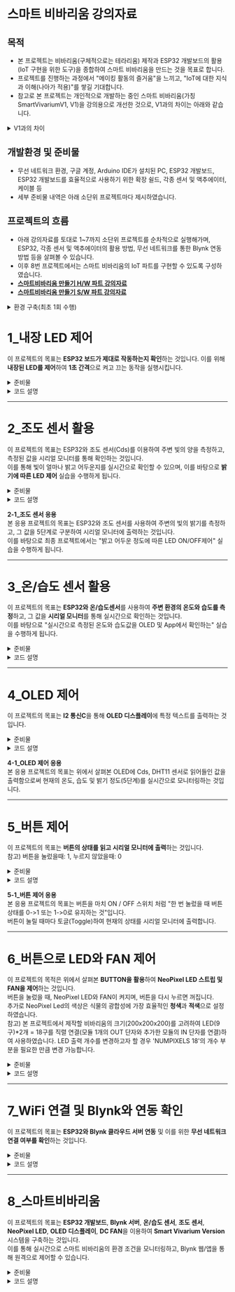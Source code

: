 # 스마트 비바리움 강의자료
## 목적
- 본 프로젝트는 비바리움(구체적으로는 테라리움) 제작과 ESP32 개발보드의 활용(IoT 구현을 위한 도구)을 종합하여 스마트 비바리움을 만드는 것을 목표로 합니다.
- 프로젝트를 진행하는 과정에서 "메이킹 활동의 즐거움"을 느끼고, "IoT에 대한 지식과 이해(나아가 적용)"를 쌓길 기대합니다.
- 참고로 본 프로젝트는 개인적으로 개발하는 중인 스마트 비바리움(가칭 SmartVivariumV1, V1)을 강의용으로 개선한 것으로, V1과의 차이는 아래와 같습니다.

<details>
  <summary>V1과의 차이</summary>

  **1. ESP32 개발보드 변경**
 - 기존 5 type 포트가 C-type 포트로 변경되었습니다.

  **2. ESP32 확장쉴드 변경**  
- Motor Driver가 내장됨으로써 직류 모터의 활용이 손쉬워졌습니다.
  **3. 연결 케이블의 개선(잘 꼬이지 않음)이 됨**
  **4. 쉴드 및 센서 등의 모듈이 Inserted nut 방식(볼트를 체결할 수 있는 나사산이 내장됨)으로 변경됨**
- 너트의 사용이 최소화되었습니다.
  **5. [스마트비바리움 버전1 보기](https://github.com/kimyw33/SmartVivarirumV1/blob/main/)**
</details>

## 개발환경 및 준비물
- 무선 네트워크 환경, 구글 계정, Arduino IDE가 설치된 PC, ESP32 개발보드, ESP32 개발보드를 효율적으로 사용하기 위한 확장 쉴드, 각종 센서 및 액추에이터, 케이블 등
- 세부 준비물 내역은 아래 소단위 프로젝트마다 제시하였습니다.

## 프로젝트의 흐름
- 아래 강의자료를 토대로 1~7까지 소단위 프로젝트를 순차적으로 실행해가며, ESP32, 각종 센서 및 액추에이터의 활용 방법, 무선 네트워크를 통한 Blynk 연동 방법 등을 살펴볼 수 있습니다.
- 이후 8번 프로젝트에서는 스마트 비바리움의 IoT 파트를 구현할 수 있도록 구성하였습니다.
- **<a href="https://docs.google.com/presentation/d/12xPUkoJv91gLXm0bsvXzf9R5jyYTA5dgaRWX5TxJ8Es/edit#slide=id.g30a0a790ebb_0_480">스마트비바리움 만들기 H/W 파트 강의자료</a>**
- **<a href="https://docs.google.com/presentation/d/1XFu0OybRgOFuvAiohChtytxxnoHKm3WtEePIajUeksk/edit#slide=id.g2768ca7ef44_0_65">스마트비바리움 만들기 S/W 파트 강의자료</a>**

<details>
  <summary>환경 구축(최초 1회 수행)</summary>
  1. OS에 맞는 Arduino IDE 설치
  <a href="https://www.arduino.cc/en/software">설치 링크</a>
  2. 필요한 경우 시스템 언어 변경(File/Arduino IED->Preferences->재시작)
  3. 기본 설정->추가 보드 관리자 URL->"비공식 보드 지원 URL 목록을 보려면 클릭하십시오." 클릭->"Espressif ESP32" 검색->해당 "*.json"파일 복사/붙여넣기 후 확인
  4. 보드 매니저->"esp32 by Espressif Systems"설치
  5. PC와 ESP32 연결
  6. 보드 및 포트를 아래와 같이 연결
     - 보드: DOIT ESP32 DEVKIT V1
     - 포트: Serial Port(USB), 포트 번호는 COM4, COM3 등으로 다를 수 있음.
  7. ESP32 업로드 에러 발생 시
  <a href="https://docs.google.com/presentation/d/1MqSPEBPEWeh-agVcmBz7CRioSePWG-13oV_nJNzy-uo/edit?usp=sharing">문제 해결 방법</a>
</details>

# 1_내장 LED 제어

이 프로젝트의 목표는 **ESP32 보드가 제대로 작동하는지 확인**하는 것입니다. 이를 위해 **내장된 LED를 제어**하여 **1초 간격**으로 켜고 끄는 동작을 실행시킵니다.

<details>
  <summary>준비물</summary>
  - ESP32 보드 1개
  - USB 케이블(ESP32와 PC 연결용) 1개
  - Arduino IDE(코드 작성 및 업로드)
</details>

<details>
  <summary>코드 설명</summary>
  이 실습에서는 ESP32 내장 LED를 활용하여 간단한 점멸 제어를 수행합니다.<br>
  GPIO 2번 핀에 연결된 내장 LED를 1초마다 켜고 끄는 동작을 반복하게 됩니다.<br>
</details>

---

# 2_조도 센서 활용

이 프로젝트의 목표는 ESP32와 조도 센서(Cds)를 이용하여 주변 빛의 양을 측정하고, 측정된 값을 시리얼 모니터를 통해 확인하는 것입니다.<br>
이를 통해 빛이 얼마나 밝고 어두운지를 실시간으로 확인할 수 있으며, 이를 바탕으로 **밝기에 따른 LED 제어** 실습을 수행하게 됩니다.

<details>
  <summary>준비물</summary>
  - ESP32 보드 1개
  - EPS32 쉴드(DOIT ESP32 DEVKIT V1) 1개
  - USB 케이블(ESP32와 PC 연결용) 1개
  - 조도 센서(Cds) 1개
  - 점퍼 와이어(쉴드와 조도 센서 모듈 연결용) 1개
  - Arduino IDE(코드 작성 및 업로드)
</details>

<details>
  <summary>코드 설명</summary>
  - 쉴드의 입력 전용(Input Only) 중, GPIO 34번 핀을 사용하여 조도 센서의 값을 아날로그 신호 형태로 읽어들입니다.
  - 읽어들인 아날로그 값(0 ~ 4095)은 빛의 양에 따라 변화하며, 값이 낮을수록 어두운 상태, 값이 높을수록 밝은 상태를 의미합니다.
  - 시리얼 모니터를 통해 실시간으로 주변 환경의 밝기를 모니터링합니다.
</details>

**2-1_조도 센서 응용**<br>
본 응용 프로젝트의 목표는 ESP32와 조도 센서를 사용하여 주변의 빛의 밝기를 측정하고, 그 값을 5단계로 구분하여 시리얼 모니터에 출력하는 것입니다.<br>
이를 바탕으로 최종 프로젝트에서는 "밝고 어두운 정도에 따른 LED ON/OFF제어" 실습을 수행하게 됩니다.

---

# 3_온/습도 센서 활용

이 프로젝트의 목표는 **ESP32와 온/습도센서**를 사용하여 **주변 환경의 온도와 습도를 측정**하고, 그 값을 **시리얼 모니터**를 통해 실시간으로 확인하는 것입니다.<br>
이를 바탕으로 "실시간으로 측정된 온도와 습도값을 OLED 및 App에서 확인하는" 실습을 수행하게 됩니다.

<details>
  <summary>준비물</summary>
  - ESP32 보드 1개
  - EPS32 쉴드(DOIT ESP32 DEVKIT V1) 1개
  - USB 케이블(ESP32와 PC 연결용) 1개
  - 온/습도 센서(DHT11) 1개
  - 점퍼 와이어(쉴드와 온/습도 센서 모듈 연결용) 1개
  - Arduino IDE (코드 작성 및 업로드)
  - DHT 라이브러리(Arduino IDE에서 설치, 본 실습에서는 "DHT sensor library" by Adafruit 사용)
</details>

<details>
  <summary>코드 설명</summary>
  - GPIO 33번 핀에 연결된 DHT11 센서로부터 온도와 습도 데이터를 읽어들입니다.
  - 'DHT.h'헤더파일에 포함된 `dht.readTemperature()` 함수로 온도 값을, `dht.readHumidity()` 함수로 습도 값을 읽습니다.
  - 읽어들인 값은 시리얼 모니터를 통해 출력되며, DHT11 센서는 특성 상 최소 2초 이상의 지연이 필요하므로, 'delay(2000)'를 사용합니다.
</details>

---

# 4_OLED 제어

이 프로젝트의 목표는 **I2 통신C**을 통해 **OLED 디스플레이**에 특정 텍스트를 출력하는 것입니다.

<details>
  <summary>준비물</summary>
  - ESP32 보드 1개
  - EPS32 쉴드(DOIT ESP32 DEVKIT V1) 1개
  - USB 케이블(ESP32와 PC 연결용) 1개
  - 128x64 OLED 디스플레이(SSD1306) 1개
  - 점퍼 와이어(쉴드와 OLED 모듈 연결용, 4핀) 1개
  - Arduino IDE (코드 작성 및 업로드)
  - Adafruit BusIO, Adafruit GFX 및 Adafruit SSD1306 라이브러리(Arduino IDE에서 설치, 본 실습에서는 "Adafruit SSD1306" by Adafruit 사용)
</details>

<details>
  <summary>코드 설명</summary>
  - I2C 통신을 사용하여 SSD1306 OLED 디스플레이에 텍스트를 출력합니다.
  - 디스플레이의 해상도(128x64)를 설정하고, 디스플레이 객체를 초기화한 후 텍스트를 출력합니다.
  - 텍스트는 총 4줄로 구성되어 있으며, "Smart Vivarium Test"와 "프로젝트 제작자 이름/닉네임"을 포함합니다.
  - 'display.clearDisplay()'로 화면을 지우고(초기화), "display.setTextSize(2)"로 텍스트 크기를 두 배로 설정합니다.
  - 'display.println()'과 'display.print()'를 사용하여 각 줄에 텍스트를 출력하며, 'display.display()'를 호출하여 내용을 OLED 화면에 텍스트를 출력합니다.
  - 또한 프로그램이 정상적으로 작동하지 않을 경우, 시리얼 모니터에 오류 메시지를 출력한 후 무한 루프에 빠져 오류를 디버깅할 수 있게 설정되어 있습니다.
</details>

**4-1_OLED 제어 응용**<br>
  본 응용 프로젝트의 목표는 위에서 살펴본 OLED에 Cds, DHT11 센서로 읽어들인 값을 출력함으로써 현재의 온도, 습도 및 밝기 정도(5단계)를 실시간으로 모니터링하는 것입니다.

  ---

# 5_버튼 제어

이 프로젝트의 목표는 **버튼의 상태를 읽고 시리얼 모니터에 출력**하는 것입니다.<br>
참고) 버튼을 눌렀을때: 1, 누르지 않았을때: 0

<details>
  <summary>준비물</summary>
  - ESP32 보드 1개
  - EPS32 쉴드(DOIT ESP32 DEVKIT V1) 1개
  - USB 케이블(ESP32와 PC 연결용) 1개
  - BUTTON 모듈 1개
  - 점퍼 와이어(쉴드와 BUTTON 모듈 연결용) 1개
  - Arduino IDE (코드 작성 및 업로드)
</details>

<details>
  <summary>코드 설명</summary>
  - 버튼 핀 설정: 'pinMode(BUTTON, INPUT)'을 사용하여 버튼 핀을 입력 모드로 설정합니다.
  - 버튼 상태 읽기: 'digitalRead(BUTTON)'으로 버튼 핀의 디지털 입력 값을 읽어옵니다.
  - 버튼 상태 출력: 읽어온 버튼 상태를 'Serial.println(buttonState)'을 사용하여 시리얼 모니터에 출력합니다.
  - 디바운싱: 'delay(100)'을 사용하여 버튼 상태를 읽는 간격을 0.1초로 설정하여 입력 노이즈를 방지합니다.
</details>

**5-1_버튼 제어 응용**<br>
본 응용 프로젝트의 목표는 버튼을 마치 ON / OFF 스위치 처럼 "한 번 눌렀을 때 버튼 상태를 0->1 또는 1->0로 유지하는 것"입니다.<br>
버튼이 눌릴 때마다 토글(Toggle)하여 현재의 상태를 시리얼 모니터에 출력합니다.

 ---

 # 6_버튼으로 LED와 FAN 제어

이 프로젝트의 목적은 위에서 살펴본 **BUTTON을 활용**하여 **NeoPixel LED 스트립 및 FAN을 제어**하는 것입니다.<br>
버튼을 눌렀을 때, NeoPixel LED와 FAN이 켜지며, 버튼을 다시 누르면 꺼집니다.<br>
추가로 NeoPixel Led의 색상은 식물의 광합성에 가장 효율적인 **청색**과 **적색**으로 설정하였습니다.<br>
참고) 본 프로젝트에서 제작할 비바리움의 크기(200x200x200)를 고려하여 LED(9구)*2개 = 18구를 직렬 연결(모듈 1개의 OUT 단자와 추가한 모듈의 IN 단자를 연결)하여 사용하였습니다. LED 출력 개수를 변경하고자 할 경우 'NUMPIXELS 18'의 개수 부분을 필요한 만큼 변경 가능합니다.

<details>
  <summary>준비물</summary>
  - ESP32 보드 1개
  - EPS32 쉴드(DOIT ESP32 DEVKIT V1, 모터 드라이버 내장) 1개
  - USB 케이블(ESP32와 PC 연결용) 1개
  - BUTTON 모듈 1개
  - NeoPixel LED 스트립 모듈 2개(픽셀 수: 9구*2개 = 총 18구)
  - DC FAN 1개
  - 점퍼 와이어(쉴드와 BUTTON 모듈, LED 모듈 연결용) 총 3개
  - Arduino IDE (코드 작성 및 업로드)
  - Adafruit NeoPixel 라이브러리(Arduino IDE에서 설치, 본 실습에서는 "Adafruit NeoPixel" by Adafruit 사용)
</details>

<details>
  <summary>코드 설명</summary>
  - 버튼 상태 읽기: `digitalRead(BUTTON_PIN)`을 사용하여 버튼의 현재 상태를 읽어옵니다.
  - 버튼 상태 변화 감지: 버튼의 상태가 변화했는지 확인하고, 상태가 `HIGH`일 때 LED 상태를 토글합니다.
  - LED 색상 설정: `ledState` 변수에 따라 LED의 색상을 설정합니다. 버튼이 눌리면 짝수 인덱스의 LED를 빨간색으로, 홀수 인덱스의 LED를 파란색으로 설정합니다. 버튼이 눌리지 않으면 모든 LED를 꺼서 LED를 끕니다.
  - FAN ON/OFF 설정: 'fanState' 변수를 활용하여 LED의 On/OFF와 동시에 FAN을 켜고 끕니다.
  - 디바운싱: 버튼 입력의 노이즈를 방지하기 위해 짧은 지연을 추가합니다.
</details>

---

 # 7_WiFi 연결 및 Blynk와 연동 확인

 이 프로젝트의 목표는 **ESP32와 Blynk 클라우드 서버 연동** 및 이를 위한 **무선 네트워크 연결 여부를 확인**하는 것입니다.

<details>
  <summary>준비물</summary>
  - ESP32 보드 1개
  - EPS32 쉴드(DOIT ESP32 DEVKIT V1) 1개
  - USB 케이블(ESP32와 PC 연결용) 1개
  - 무선 네트워크 환경(ssid 입력 시 5[Ghz]는 불가능함에 유의, 2.4[Ghz] 사용)
  - Arduino IDE (코드 작성 및 업로드)
  - Blynk 라이브러리 (Arduino IDE에서 설치, 본 실습에서는 "Blynk" by Volodymyr Shymanskyy 사용)
</details>

<details>
  <summary>코드 설명</summary>
  - `Blynk.begin()` 함수를 사용하여 ESP32가 WiFi 네트워크와 Blynk 서버에 연결되도록 설정합니다.
  - 내장 LED(2번 핀)를 제어하여 WiFi 및 Blynk 서버의 연결 상태를 시각적으로 확인할 수 있습니다.
  - `Blynk.run()` 함수는 Blynk 라이브러리가 원활하게 동작하고, 서버와의 통신을 지속적으로 유지하도록 합니다.
  - 연결 상태에 따라 ESP32에 내장된 LED를 깜빡이도록 하여, WiFi 연결 및 Blynk 서버에 연결된 상태를 육안으로 확인할 수 있습니다.
  - WiFi가 연결된 경우: LED가 1초 간격으로 깜빡입니다.
  - WiFi가 연결되지 않았거나, Blynk 서버에 연결되지 않은 경우: LED가 꺼져 있습니다.
  - 참고) `Serial.begin(9600)`은 시리얼 모니터에서 디버깅 정보를 확인할 수 있도록 설정하였으며, Blynk 서버와의 통신 상태를 확인하는 데 사용할 수 있습니다.
</details>

---

# 8_스마트비바리움

이 프로젝트의 목표는 **ESP32 개발보드**, **Blynk 서버**, **온/습도 센서**, **조도 센서**, **NeoPixel LED**, **OLED 디스플레이**, **DC FAN**을 이용하여 **Smart Vivarium Version** 시스템을 구축하는 것입니다.<br>
이를 통해 실시간으로 스마트 비바리움의 환경 조건을 모니터링하고, Blynk 웹/앱을 통해 원격으로 제어할 수 있습니다.

<details>
  <summary>준비물</summary>
  - ESP32 보드 1개
  - ESP32 확장 쉴드 1개(모터 드라이버 내장 쉴드)
  - 온/습도 센서 모듈 1개(DHT11)
  - 조도 센서 모듈 1개
  - NeoPixel LED(9구) * 2개(총 18구)
  - DC FAN 1개
  - SSD1306 OLED 디스플레이
  - 버튼 1개
  - USB 케이블 (ESP32와 PC 연결용)
  - WiFi 네트워크 (SSID 및 비밀번호 필요)
  - Blynk 템플릿 (Blynk 계정 및 인증 토큰 필요)
  - Arduino IDE (코드 작성 및 업로드)
  - 필요한 라이브러리 (Blynk, Adafruit SSD1306, Adafruit GFX, Adafruit NeoPixel, DHT)
</details>

<details>
  <summary>코드 설명</summary>
  - WiFi 및 Blynk 연결: `Blynk.begin()`을 사용하여 ESP32가 WiFi 네트워크와 Blynk 서버에 연결되도록 설정합니다.
  - 온습도 측정: `dhtEvent()` 함수는 DHT11 센서를 사용하여 실시간으로 온도와 습도를 측정하고, 측정된 데이터를 Blynk 앱으로 전송합니다.
  - 조도 측정: `cdsEvent()` 함수는 조도 센서(Cds)를 사용하여 빛의 밝기를 측정하고, 이를 Blynk 앱으로 전송합니다.
  - OLED 디스플레이: `showDisplay()` 함수는 OLED 디스플레이에 실시간으로 측정된 온도, 습도, 조도 값을 출력합니다.
  - LED 제어: `updateLEDState()` 함수는 NeoPixel LED의 상태를 제어하며, Blynk 앱 또는 버튼을 통해 켜고 끌 수 있습니다.
  - FAN 제어: 'updateFANState()' 함수는 팬(Fan)의 상태를 제어하며, Blynk 앱을 통해 켜고 끌 수 있습니다.
  - 버튼 제어: `handleButtonPress()` 함수는 버튼을 눌렀을 때 NeoPixel LED 상태를 토글합니다. 버튼이 눌릴 때 LED 상태가 바뀌고, 변경된 상태는 Blynk 앱으로 전송됩니다.
  - Blynk 앱 제어: `BLYNK_WRITE(V3)` 핸들러는 Blynk 앱에서 V3 가상 핀을 통해 LED를 제어하며, 앱에서 보내온 값을 기반으로 NeoPixel LED의 상태를 제어합니다.
  - 타이머 설정: `timer.setInterval()` 함수를 사용하여 일정 시간마다 센서 데이터를 읽고, OLED 디스플레이를 갱신하며, Blynk 서버와 통신합니다.
</details>